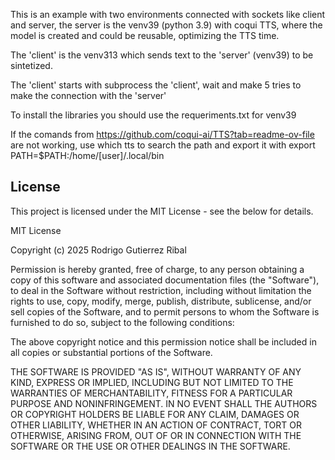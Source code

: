 This is an example with two environments connected with sockets like client and server, the server is the venv39 (python 3.9) with coqui TTS, where the model is created and could be reusable, optimizing the TTS time.

The 'client' is the venv313 which sends text to the 'server' (venv39) to be sintetized.

The 'client' starts with subprocess the 'client', wait and make 5 tries to make the connection with the 'server'

To install the libraries you should use the requeriments.txt for venv39

If the comands from https://github.com/coqui-ai/TTS?tab=readme-ov-file are not working, use which tts to search the path and export it with export PATH=$PATH:/home/[user]/.local/bin




## License

This project is licensed under the MIT License - see the below for details.

MIT License

Copyright (c) 2025 Rodrigo Gutierrez Ribal

Permission is hereby granted, free of charge, to any person obtaining a copy
of this software and associated documentation files (the "Software"), to deal
in the Software without restriction, including without limitation the rights
to use, copy, modify, merge, publish, distribute, sublicense, and/or sell
copies of the Software, and to permit persons to whom the Software is
furnished to do so, subject to the following conditions:

The above copyright notice and this permission notice shall be included in all
copies or substantial portions of the Software.

THE SOFTWARE IS PROVIDED "AS IS", WITHOUT WARRANTY OF ANY KIND, EXPRESS OR
IMPLIED, INCLUDING BUT NOT LIMITED TO THE WARRANTIES OF MERCHANTABILITY,
FITNESS FOR A PARTICULAR PURPOSE AND NONINFRINGEMENT. IN NO EVENT SHALL THE
AUTHORS OR COPYRIGHT HOLDERS BE LIABLE FOR ANY CLAIM, DAMAGES OR OTHER
LIABILITY, WHETHER IN AN ACTION OF CONTRACT, TORT OR OTHERWISE, ARISING FROM,
OUT OF OR IN CONNECTION WITH THE SOFTWARE OR THE USE OR OTHER DEALINGS IN THE
SOFTWARE.
